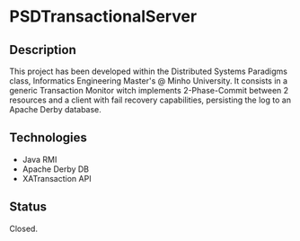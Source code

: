 # PSDTransactionalServer

## Description

This project has been developed within the Distributed Systems Paradigms class, Informatics Engineering Master's @ Minho University. It consists in a generic Transaction Monitor witch implements 2-Phase-Commit between 2 resources and a client with fail recovery capabilities, persisting the log to an Apache Derby database.

## Technologies

- Java RMI
- Apache Derby DB
- XATransaction API

## Status

Closed.

